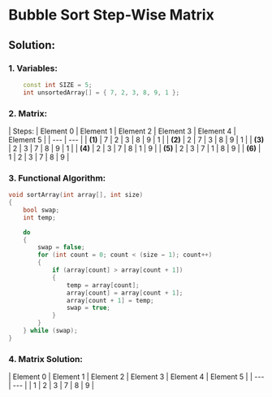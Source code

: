 # Bubble Sort Step-Wise Matrix

## Solution:

### 1. Variables:
```c++
    const int SIZE = 5;
    int unsortedArray[] = { 7, 2, 3, 8, 9, 1 };
```  

### 2. Matrix:  

| Steps: | Element 0 | Element 1 | Element 2 | Element 3 | Element 4 | Element 5 |
| --- | --- |
| __(1)__ | 7        | 2         | 3         | 8         | 9         | 1         |
| __(2)__ | 2        | 7         | 3         | 8         | 9         | 1         |
| __(3)__ | 2        | 3         | 7         | 8         | 9         | 1         |
| __(4)__ | 2        | 3         | 7         | 8         | 1         | 9         |
| __(5)__ | 2        | 3         | 7         | 1         | 8         | 9         |
| __(6)__ | 1        | 2         | 3         | 7         | 8         | 9         |

### 3. Functional Algorithm:

```c++
void sortArray(int array[], int size)
{
    bool swap;
    int temp;

    do
    {
        swap = false;
        for (int count = 0; count < (size − 1); count++)
        {
            if (array[count] > array[count + 1])
            {
                temp = array[count];
                array[count] = array[count + 1];
                array[count + 1] = temp;
                swap = true;
            }
        }
    } while (swap);
}            
```

### 4. Matrix Solution:

| Element 0 | Element 1 | Element 2 | Element 3 | Element 4 | Element 5 |
| --- | --- |
|  1        | 2         | 3         | 7         | 8         | 9         |
